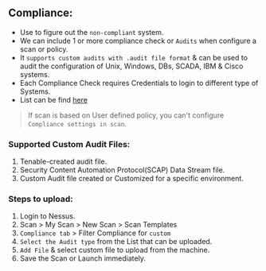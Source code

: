## Compliance:
- Use to figure out the `non-compliant` system.
- We can include 1 or more compliance check or `Audits` when configure a scan or policy.
- It `supports custom audits with .audit file format` & can be used to audit the configuration of Unix, Windows, DBs, SCADA, IBM & Cisco systems.
- Each Compliance Check requires Credentials to login to different type of Systems.
- List can be find [here](https://docs.tenable.com/nessus/10_5/Content/Compliance.htm)


> If scan is based on User defined policy, you can't configure `Compliance settings in scan`.

### Supported Custom Audit Files:
1. Tenable-created audit file.
2. Security Content Automation Protocol(SCAP) Data Stream file.
3. Custom Audit file created or Customized for a specific environment.


### Steps to upload:
1. Login to Nessus.
2. Scan > My Scan > New Scan > Scan Templates
3. `Compliance tab` > Filter Compliance for `custom`
4. `Select the Audit type` from the List that can be uploaded.
5. `Add File` & select custom file to upload from the machine.
6. Save the Scan or Launch immediately.








